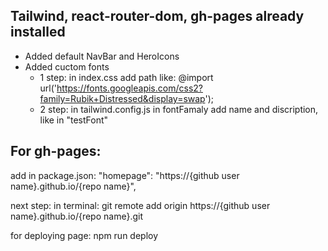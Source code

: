 ## Tailwind, react-router-dom, gh-pages already installed

- Added default NavBar and HeroIcons
- Added cuctom fonts
  - 1 step: in index.css add path like: @import url('https://fonts.googleapis.com/css2?family=Rubik+Distressed&display=swap');
  - 2 step: in tailwind.config.js in fontFamaly add name and discription, like in "testFont"

## For gh-pages:

add in package.json: "homepage": "https://{github user name}.github.io/{repo name}",

next step:
in terminal: git remote add origin https://{github user name}.github.io/{repo name}.git

for deploying page: npm run deploy
